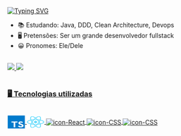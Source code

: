 [![Typing SVG](https://readme-typing-svg.demolab.com?font=Fira+Code&weight=600&size=25&pause=1000&color=ffa500&random=false&width=435&height=40&lines=Ol%C3%A1%2C+sou+Diogo+Eduardo!+%F0%9F%91%BE%F0%9F%93%9A%F0%9F%92%99)](https://git.io/typing-svg)
<br>

- 📚 Estudando: Java, DDD, Clean Architecture, Devops
- 🖥️ Pretensões: Ser um grande desenvolvedor fullstack
- 😀 Pronomes: Ele/Dele

<br>


<div>
    <a href="https://github.com/dev-d1ogo">
    <img  height ="180em" src = "https://github-readme-stats.vercel.app/api?username=dev-d1ogo&show_icons=true&theme=dracula">
    <img height ="180em" src = "https://github-readme-stats.vercel.app/api/top-langs/?username=dev-d1ogo&layout=compact&theme=dracula">
</div>
<br>

### 🖥️ Tecnologias utilizadas

<div style="display: inline_block"><br>
  <img align="center" alt="icon-Ts" height="30" width="40" src="https://raw.githubusercontent.com/devicons/devicon/master/icons/typescript/typescript-plain.svg">
  <img align="center" alt="icon-React" height="30" width="40" src="https://raw.githubusercontent.com/devicons/devicon/master/icons/react/react-original.svg">
  <img align="center" alt="icon-React" height="30" width="40" src="https://cdn.jsdelivr.net/gh/devicons/devicon@latest/icons/nextjs/nextjs-original.svg" />
  <img align="center" alt="icon-CSS" height="30" width="40" src="https://cdn.jsdelivr.net/gh/devicons/devicon@latest/icons/nodejs/nodejs-original-wordmark.svg" />
  <img align="center" alt="icon-CSS" height="30" width="40" src="https://cdn.jsdelivr.net/gh/devicons/devicon@latest/icons/java/java-original-wordmark.svg" />
          
          

</div>
<br>





